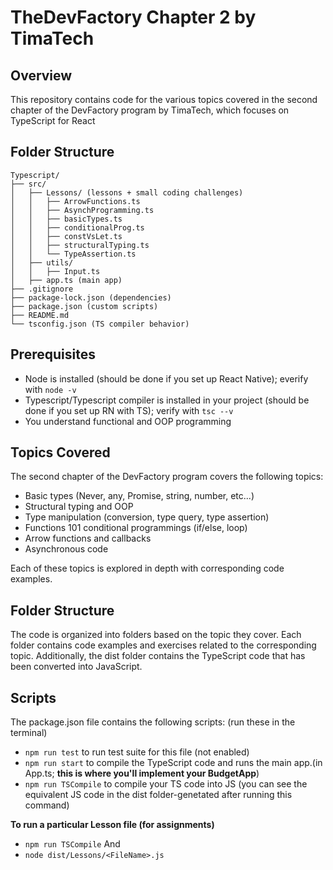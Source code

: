 # TheDevFactory Chapter 2 by TimaTech

## Overview

This repository contains code for the various topics covered in the second chapter of the DevFactory program by TimaTech, which focuses on TypeScript for React

## Folder Structure

```
Typescript/
├── src/
│   ├── Lessons/ (lessons + small coding challenges)
│   │   ├── ArrowFunctions.ts
│   │   ├── AsynchProgramming.ts
│   │   ├── basicTypes.ts
│   │   ├── conditionalProg.ts
│   │   ├── constVsLet.ts
│   │   ├── structuralTyping.ts
│   │   └── TypeAssertion.ts
│   ├── utils/
│   │   ├── Input.ts
│   ├── app.ts (main app)
├── .gitignore
├── package-lock.json (dependencies)
├── package.json (custom scripts)
├── README.md
└── tsconfig.json (TS compiler behavior)
```
## Prerequisites

* Node is installed (should be done if you set up React Native); everify with `node -v`
* Typescript/Typescript compiler is installed in your project (should be done if you set up RN with TS); verify with `tsc --v`
* You understand functional and OOP programming

## Topics Covered
The second chapter of the DevFactory program covers the following topics:

* Basic types (Never, any, Promise, string, number, etc...)
* Structural typing and OOP
* Type manipulation (conversion, type query, type assertion)
* Functions 101 conditional programmings (if/else, loop)
* Arrow functions and callbacks
* Asynchronous code

Each of these topics is explored in depth with corresponding code examples.


## Folder Structure

The code is organized into folders based on the topic they cover. Each folder contains code examples and exercises related to the corresponding topic. Additionally, the dist folder contains the TypeScript code that has been converted into JavaScript.

## Scripts

The package.json file contains the following scripts: (run these in the terminal)

* `npm run test` to run test suite for this file (not enabled)
* `npm run start`  to compile the TypeScript code and runs the main app.(in App.ts; **this is where you'll implement your BudgetApp**)
* `npm run TSCompile` to compile your TS code into JS (you can see the equivalent JS code in the dist folder-genetated after running this command)

**To run a particular Lesson file (for assignments)**
* `npm run TSCompile`
And
* `node dist/Lessons/<FileName>.js`
